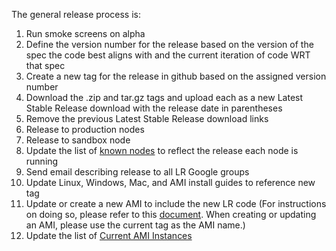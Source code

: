 The general release process is:

1. Run smoke screens on alpha
1. Define the version number for the release based on the version of the spec the code best aligns with and the current iteration of code WRT that spec
1. Create a new tag for the release in github based on the assigned version number
1. Download the .zip and tar.gz tags and upload each as a new Latest Stable Release download with the release date in parentheses
1. Remove the previous Latest Stable Release download links
1. Release to production nodes
1. Release to sandbox node
1. Update the list of [known nodes](known-nodes) to reflect the release each node is running
1. Send email describing release to all LR Google groups
1. Update Linux, Windows, Mac, and AMI install guides to reference new tag
1. Update or create a new AMI to include the new LR code (For instructions on doing so, please refer to this [document](http://goo.gl/PM9cR). When creating or updating an AMI, please use the current tag as the AMI name.)
1. Update the list of [Current AMI Instances](Current-AMI-Instances)
